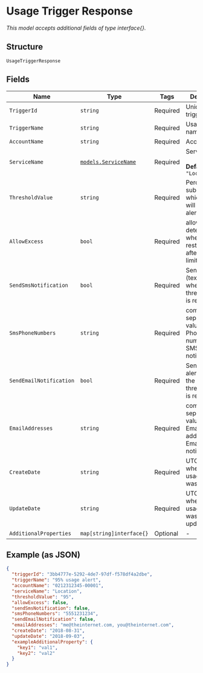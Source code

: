 
# Usage Trigger Response

*This model accepts additional fields of type interface{}.*

## Structure

`UsageTriggerResponse`

## Fields

| Name | Type | Tags | Description |
|  --- | --- | --- | --- |
| `TriggerId` | `string` | Required | Unique usage triggerId |
| `TriggerName` | `string` | Required | Usage trigger name |
| `AccountName` | `string` | Required | Account name |
| `ServiceName` | [`models.ServiceName`](../../doc/models/service-name.md) | Required | Service name<br><br>**Default**: `"Location"` |
| `ThresholdValue` | `string` | Required | Percent of subscription at which trigger will send an alert |
| `AllowExcess` | `bool` | Required | allowExcess determines whether to restrict usage after exceeds limits |
| `SendSmsNotification` | `bool` | Required | Send SMS (text) alerts when the thresholdValue is reached. |
| `SmsPhoneNumbers` | `string` | Required | comma seperated value of list of Phone numbers for SMS notifications |
| `SendEmailNotification` | `bool` | Required | Send email alerts when the thresholdValue is reached. |
| `EmailAddresses` | `string` | Required | comma seperated value of list of Email addresses for Email notifications |
| `CreateDate` | `string` | Required | UTC Date when the usage trigger was created |
| `UpdateDate` | `string` | Required | UTC Date when the usage trigger was last updated |
| `AdditionalProperties` | `map[string]interface{}` | Optional | - |

## Example (as JSON)

```json
{
  "triggerId": "3bb4777e-5292-4de7-97df-f578df4a2dbe",
  "triggerName": "95% usage alert",
  "accountName": "0212312345-00001",
  "serviceName": "Location",
  "thresholdValue": "95",
  "allowExcess": false,
  "sendSmsNotification": false,
  "smsPhoneNumbers": "5551231234",
  "sendEmailNotification": false,
  "emailAddresses": "me@theinternet.com, you@theinternet.com",
  "createDate": "2018-08-31",
  "updateDate": "2018-09-03",
  "exampleAdditionalProperty": {
    "key1": "val1",
    "key2": "val2"
  }
}
```


